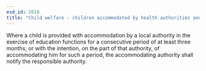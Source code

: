 ```yaml
---
esd_id: 2018
title: "Child welfare - children accommodated by health authorities and local education authorities"
---
```


Where a child is provided with accommodation by a local authority in the exercise of education functions for a consecutive period of at least three months; or with the intention, on the part of that authority, of accommodating him for such a period, the accommodating authority shall notify the responsible authority. 

